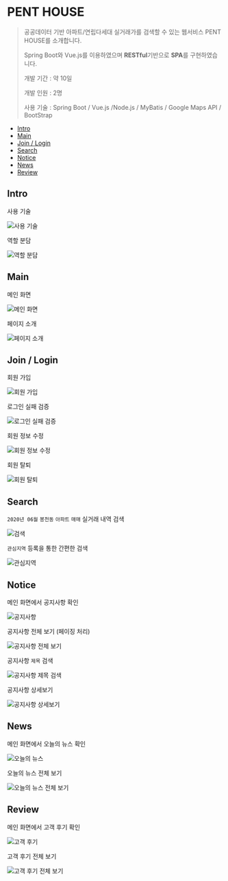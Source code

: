 # PENT HOUSE
> 공공데이터 기반 아파트/연립다세대 실거래가를 검색할 수 있는 웹서비스 PENT HOUSE를 소개합니다. 
> 
> Spring Boot와 Vue.js를 이용하였으며 **RESTful**기반으로 **SPA**를 구현하였습니다.
> 
> 개발 기간 : 약 10일
> 
> 개발 인원 : 2명
> 
> 사용 기술 : Spring Boot / Vue.js /Node.js / MyBatis / Google Maps API / BootStrap
 - [Intro](#intro)
 - [Main](#main)
 - [Join / Login](#login)
 - [Search](#search)
 - [Notice](#notice)
 - [News](#news)
 - [Review](#review)

<a name="intro"></a>
## Intro

사용 기술

![사용 기술](capture/1.jpg)

역할 분담

![역할 분담](capture/2.jpg)

<a name="main"></a>
## Main
메인 화면

![메인 화면](capture/3.png)

페이지 소개

![페이지 소개](capture/7.png)

<a name="login"></a>
## Join / Login
회원 가입

![회원 가입](capture/4.png)

로그인 실패 검증

![로그인 실패 검증](capture/5.png)

회원 정보 수정

![회원 정보 수정](capture/6.png)

회원 탈퇴

![회원 탈퇴](capture/18.png)

<a name="search"></a>
## Search
`2020년 06월` `봉천동` `아파트` `매매` 실거래 내역 검색

![검색](capture/8.png)

`관심지역` 등록을 통한 간편한 검색

![관심지역](capture/9.png)

<a name="notice"></a>
## Notice
메인 화면에서 공지사항 확인

![공지사항](capture/10.png)

공지사항 전체 보기 (페이징 처리)

![공지사항 전체 보기](capture/11.png)

공지사항 `제목` 검색

![공지사항 제목 검색](capture/12.png)

공지사항 상세보기

![공지사항 상세보기](capture/13.png)

<a name="news"></a>
## News
메인 화면에서 오늘의 뉴스 확인

![오늘의 뉴스](capture/14.png)

오늘의 뉴스 전체 보기

![오늘의 뉴스 전체 보기](capture/15.png)

<a name="review"></a>
## Review
메인 화면에서 고객 후기 확인

![고객 후기](capture/16.png)

고객 후기 전체 보기

![고객 후기 전체 보기](capture/17.png)
